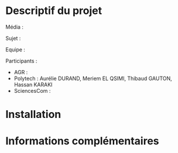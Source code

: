 ﻿# Descriptif du projet

Média :

Sujet :

Equipe :

Participants :

- AGR :
- Polytech : Aurélie DURAND, Meriem EL QSIMI, Thibaud GAUTON, Hassan KARAKI
- SciencesCom :

# Installation

# Informations complémentaires
